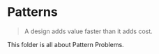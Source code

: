  # Patterns
 
 > A design adds value faster than it adds cost.

This folder is all about Pattern Problems.
